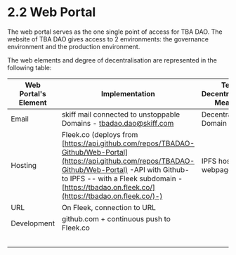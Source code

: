 # 2.2 Web Portal

The web portal serves as the one single point of access for TBA DAO. The website of TBA DAO gives access to 2 environments: the governance environment and the production environment.

The web elements and degree of decentralisation are represented in the following table:

| Web Portal's Element | Implementation                                                                                                                                                                                                                                          | Tech Decentralisation Measure | Governance Decentralisation Measure |
| -------------------- | ------------------------------------------------------------------------------------------------------------------------------------------------------------------------------------------------------------------------------------------------------- | ----------------------------- | ----------------------------------- |
| Email                | skiff mail connected to unstoppable Domains - tbadao.dao@skiff.com                                                                                                                                                                                      | Decentralised Domain Name     |                                     |
| Hosting              | Fleek.co (deploys from [https://api.github.com/repos/TBADAO-Github/Web-Portal](https://api.github.com/repos/TBADAO-Github/Web-Portal) -API with Github- to IPFS -- with a Fleek subdomain -[https://tbadao.on.fleek.co/](https://tbadao.on.fleek.co/)-) | IPFS hosted webpage           |                                     |
| URL                  | On Fleek, connection to URL                                                                                                                                                                                                                             |                               |                                     |
| Development          | github.com + continuous push to Fleek.co                                                                                                                                                                                                                |                               |                                     |
|                      |                                                                                                                                                                                                                                                         |                               |                                     |
|                      |                                                                                                                                                                                                                                                         |                               |                                     |
|                      |                                                                                                                                                                                                                                                         |                               |                                     |
|                      |                                                                                                                                                                                                                                                         |                               |                                     |
|                      |                                                                                                                                                                                                                                                         |                               |                                     |
